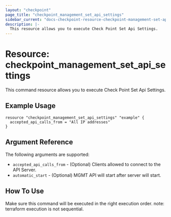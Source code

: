 ```yaml
---
layout: "checkpoint"
page_title: "checkpoint_management_set_api_settings"
sidebar_current: "docs-checkpoint-resource-checkpoint-management-set-api-settings"
description: |-
  This resource allows you to execute Check Point Set Api Settings.
---
```


# Resource: checkpoint_management_set_api_settings

This command resource allows you to execute Check Point Set Api Settings.

## Example Usage


```hcl
resource "checkpoint_management_set_api_settings" "example" {
  accepted_api_calls_from = "All IP addresses"
}
```

## Argument Reference

The following arguments are supported:

* `accepted_api_calls_from` - (Optional) Clients allowed to connect to the API Server. 
* `automatic_start` - (Optional) MGMT API will start after server will start. 


## How To Use
Make sure this command will be executed in the right execution order. 
note: terraform execution is not sequential.  

